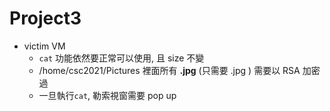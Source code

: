 
# Project3

* victim VM
    * ```cat``` 功能依然要正常可以使用, 且 size 不變
    * /home/csc2021/Pictures 裡面所有 **.jpg** (只需要 .jpg ) 需要以 RSA 加密過
    * 一旦執行```cat```, 勒索視窗需要 pop up